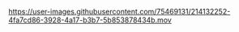 

https://user-images.githubusercontent.com/75469131/214132252-4fa7cd86-3928-4a17-b3b7-5b853878434b.mov


